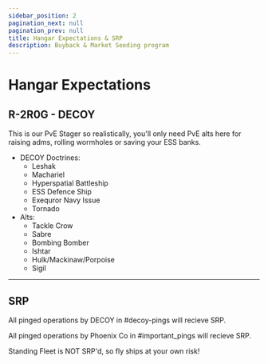 ```yaml
---
sidebar_position: 2
pagination_next: null
pagination_prev: null
title: Hangar Expectations & SRP
description: Buyback & Market Seeding program
---
```


# Hangar Expectations

## R-2R0G - DECOY
This is our PvE Stager so realistically, you'll only need PvE alts here for raising adms, rolling wormholes or saving your ESS banks.

- DECOY Doctrines:
  - Leshak
  - Machariel
  - Hyperspatial Battleship
  - ESS Defence Ship
  - Exequror Navy Issue
  - Tornado
- Alts:
  - Tackle Crow
  - Sabre
  - Bombing Bomber
  - Ishtar
  - Hulk/Mackinaw/Porpoise
  - Sigil

---

## SRP
All pinged operations by DECOY in #decoy-pings will recieve SRP.

All pinged operations by Phoenix Co in #important_pings will recieve SRP.

Standing Fleet is NOT SRP'd, so fly ships at your own risk!